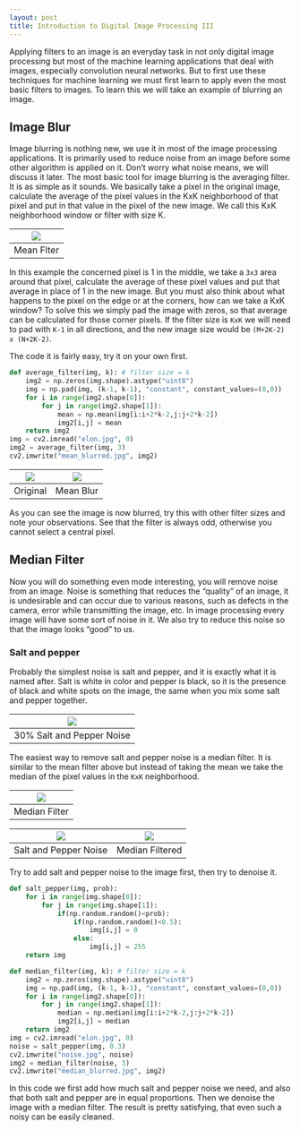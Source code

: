 ```yaml
---
layout: post
title: Introduction to Digital Image Processing III
---
```


Applying filters to an image is an everyday task in not only digital image processing but most of
the machine learning applications that deal with images, especially convolution neural networks.
But to first use these techniques for machine learning we must first learn to apply even the most
basic filters to images.
To learn this we will take an example of blurring an image.

## Image Blur
Image blurring is nothing new, we use it in most of the image processing applications. It is
primarily used to reduce noise from an image before some other algorithm is applied on it. Don’t
worry what noise means, we will discuss it later.
The most basic tool for image blurring is the averaging filter. It is as simple as it sounds. We
basically take a pixel in the original image, calculate the average of the pixel values in the KxK
neighborhood of that pixel and put in that value in the pixel of the new image. We call this KxK
neighborhood window or filter with size K.

| ![]({{site.baseurl}}/assets/intro-to-dip/image18.png) | 
| :-----: |
| Mean Flter |

In this example the concerned pixel is 1 in the middle, we take a `3x3` area around that pixel,
calculate the average of these pixel values and put that average in place of 1 in the new image.
But you must also think about what happens to the pixel on the edge or at the corners, how can
we take a KxK window? To solve this we simply pad the image with zeros, so that average can
be calculated for those corner pixels. If the filter size is `KxK` we will need to pad with `K-1` in all
directions, and the new image size would be `(M+2K-2) x (N+2K-2)`.

The code it is fairly easy, try it on your own first.

```python
def average_filter(img, k): # filter size = k
    img2 = np.zeros(img.shape).astype("uint8")
    img = np.pad(img, (k-1, k-1), "constant", constant_values=(0,0))
    for i in range(img2.shape[0]):
        for j in range(img2.shape[1]):
            mean = np.mean(img[i:i+2*k-2,j:j+2*k-2])
            img2[i,j] = mean
    return img2
img = cv2.imread("elon.jpg", 0)
img2 = average_filter(img, 3)
cv2.imwrite("mean_blurred.jpg", img2)
```


| ![]({{site.baseurl}}/assets/intro-to-dip/image19.jpg) |  ![]({{site.baseurl}}/assets/intro-to-dip/image8.jpg) |
| :-----: | :------: |
| Original  | Mean Blur |


As you can see the image is now blurred, try this with other filter sizes and note your
observations. See that the filter is always odd, otherwise you cannot select a central pixel.


## Median Filter
Now you will do something even mode interesting, you will remove noise from an image.
Noise is something that reduces the “quality” of an image, it is undesirable and can occur due to
various reasons, such as defects in the camera, error while transmitting the image, etc.
In image processing every image will have some sort of noise in it. We also try to reduce this
noise so that the image looks “good” to us.

### Salt and pepper
Probably the simplest noise is salt and pepper, and it is exactly what it is named after. Salt is
white in color and pepper is black, so it is the presence of black and white spots on the image,
the same when you mix some salt and pepper together.

| ![]({{site.baseurl}}/assets/intro-to-dip/image20.jpg) | 
| :-----: |
| 30% Salt and Pepper Noise |

The easiest way to remove salt and pepper noise is a median filter. It is similar to the mean filter
above but instead of taking the mean we take the median of the pixel values in the `KxK`
neighborhood.


| ![]({{site.baseurl}}/assets/intro-to-dip/image12.png) | 
| :-----: |
| Median Filter |

| ![]({{site.baseurl}}/assets/intro-to-dip/image20.jpg) |  ![]({{site.baseurl}}/assets/intro-to-dip/image22.jpg) |
| :-----: | :------: |
| Salt and Pepper Noise  | Median Filtered |

Try to add salt and pepper noise to the image first, then try to denoise it.

```python
def salt_pepper(img, prob):
    for i in range(img.shape[0]):
        for j in range(img.shape[1]):
            if(np.random.random()<prob):
                if(np.random.random()<0.5):
                    img[i,j] = 0
                else:
                    img[i,j] = 255
    return img
```

```python
def median_filter(img, k): # filter size = k
    img2 = np.zeros(img.shape).astype("uint8")
    img = np.pad(img, (k-1, k-1), "constant", constant_values=(0,0))
    for i in range(img2.shape[0]):
        for j in range(img2.shape[1]):
            median = np.median(img[i:i+2*k-2,j:j+2*k-2])
            img2[i,j] = median
    return img2
img = cv2.imread("elon.jpg", 0)
noise = salt_pepper(img, 0.3)
cv2.imwrite("noise.jpg", noise)
img2 = median_filter(noise, 3)
cv2.imwrite("median_blurred.jpg", img2)
```


In this code we first add how much salt and pepper noise we need, and also that both salt and
pepper are in equal proportions. Then we denoise the image with a median filter.
The result is pretty satisfying, that even such a noisy can be easily cleaned.